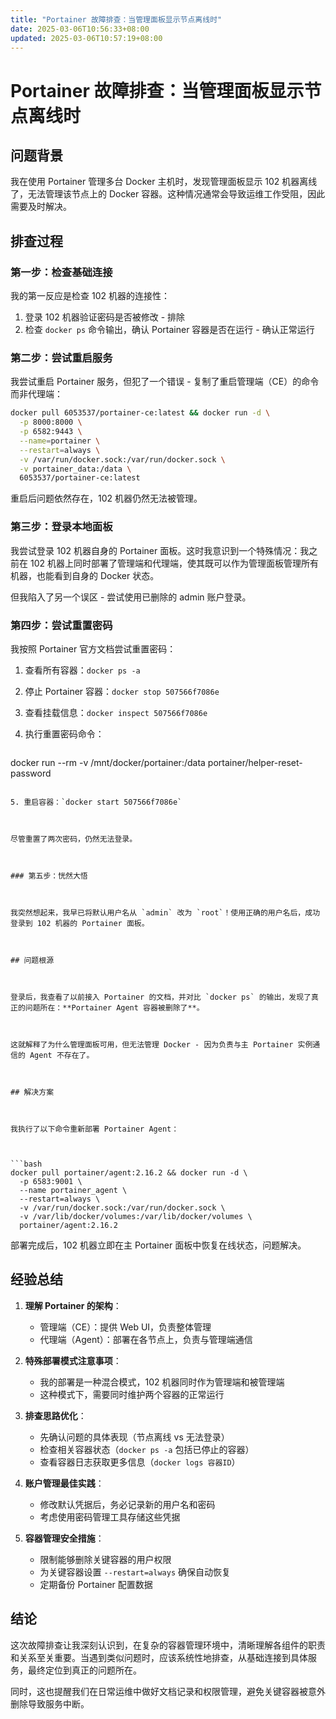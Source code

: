 ```yaml
---
title: "Portainer 故障排查：当管理面板显示节点离线时"
date: 2025-03-06T10:56:33+08:00
updated: 2025-03-06T10:57:19+08:00
---
```


# Portainer 故障排查：当管理面板显示节点离线时

## 问题背景

我在使用 Portainer 管理多台 Docker 主机时，发现管理面板显示 102 机器离线了，无法管理该节点上的 Docker 容器。这种情况通常会导致运维工作受阻，因此需要及时解决。

## 排查过程

### 第一步：检查基础连接

我的第一反应是检查 102 机器的连接性：

1. 登录 102 机器验证密码是否被修改 - 排除
2. 检查 `docker ps` 命令输出，确认 Portainer 容器是否在运行 - 确认正常运行

### 第二步：尝试重启服务

我尝试重启 Portainer 服务，但犯了一个错误 - 复制了重启管理端（CE）的命令而非代理端：

```bash
docker pull 6053537/portainer-ce:latest && docker run -d \
  -p 8000:8000 \
  -p 6582:9443 \
  --name=portainer \
  --restart=always \
  -v /var/run/docker.sock:/var/run/docker.sock \
  -v portainer_data:/data \
  6053537/portainer-ce:latest
```

重启后问题依然存在，102 机器仍然无法被管理。

### 第三步：登录本地面板

我尝试登录 102 机器自身的 Portainer 面板。这时我意识到一个特殊情况：我之前在 102 机器上同时部署了管理端和代理端，使其既可以作为管理面板管理所有机器，也能看到自身的 Docker 状态。

但我陷入了另一个误区 - 尝试使用已删除的 admin 账户登录。

### 第四步：尝试重置密码

我按照 Portainer 官方文档尝试重置密码：

1. 查看所有容器：`docker ps -a`
2. 停止 Portainer 容器：`docker stop 507566f7086e`
3. 查看挂载信息：`docker inspect 507566f7086e`
4. 执行重置密码命令：

   ```bash
   ```

docker run --rm -v /mnt/docker/portainer:/data portainer/helper-reset-password

```

5. 重启容器：`docker start 507566f7086e`



尽管重置了两次密码，仍然无法登录。



### 第五步：恍然大悟



我突然想起来，我早已将默认用户名从 `admin` 改为 `root`！使用正确的用户名后，成功登录到 102 机器的 Portainer 面板。



## 问题根源



登录后，我查看了以前接入 Portainer 的文档，并对比 `docker ps` 的输出，发现了真正的问题所在：**Portainer Agent 容器被删除了**。



这就解释了为什么管理面板可用，但无法管理 Docker - 因为负责与主 Portainer 实例通信的 Agent 不存在了。



## 解决方案



我执行了以下命令重新部署 Portainer Agent：



```bash
docker pull portainer/agent:2.16.2 && docker run -d \
  -p 6583:9001 \
  --name portainer_agent \
  --restart=always \
  -v /var/run/docker.sock:/var/run/docker.sock \
  -v /var/lib/docker/volumes:/var/lib/docker/volumes \
  portainer/agent:2.16.2
```

部署完成后，102 机器立即在主 Portainer 面板中恢复在线状态，问题解决。

## 经验总结

1. **理解 Portainer 的架构**：

   - 管理端（CE）：提供 Web UI，负责整体管理
   - 代理端（Agent）：部署在各节点上，负责与管理端通信
2. **特殊部署模式注意事项**：

   - 我的部署是一种混合模式，102 机器同时作为管理端和被管理端
   - 这种模式下，需要同时维护两个容器的正常运行
3. **排查思路优化**：

   - 先确认问题的具体表现（节点离线 vs 无法登录）
   - 检查相关容器状态（`docker ps -a` 包括已停止的容器）
   - 查看容器日志获取更多信息（`docker logs 容器ID`）
4. **账户管理最佳实践**：

   - 修改默认凭据后，务必记录新的用户名和密码
   - 考虑使用密码管理工具存储这些凭据
5. **容器管理安全措施**：

   - 限制能够删除关键容器的用户权限
   - 为关键容器设置 `--restart=always` 确保自动恢复
   - 定期备份 Portainer 配置数据

## 结论

这次故障排查让我深刻认识到，在复杂的容器管理环境中，清晰理解各组件的职责和关系至关重要。当遇到类似问题时，应该系统性地排查，从基础连接到具体服务，最终定位到真正的问题所在。

同时，这也提醒我们在日常运维中做好文档记录和权限管理，避免关键容器被意外删除导致服务中断。

